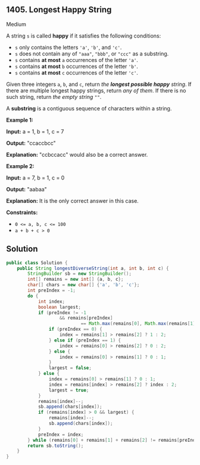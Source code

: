 ## 1405\. Longest Happy String

Medium

A string `s` is called **happy** if it satisfies the following conditions:

*   `s` only contains the letters `'a'`, `'b'`, and `'c'`.
*   `s` does not contain any of `"aaa"`, `"bbb"`, or `"ccc"` as a substring.
*   `s` contains **at most** `a` occurrences of the letter `'a'`.
*   `s` contains **at most** `b` occurrences of the letter `'b'`.
*   `s` contains **at most** `c` occurrences of the letter `'c'`.

Given three integers `a`, `b`, and `c`, return _the **longest possible happy** string_. If there are multiple longest happy strings, return _any of them_. If there is no such string, return _the empty string_ `""`.

A **substring** is a contiguous sequence of characters within a string.

**Example 1:**

**Input:** a = 1, b = 1, c = 7

**Output:** "ccaccbcc"

**Explanation:** "ccbccacc" would also be a correct answer.

**Example 2:**

**Input:** a = 7, b = 1, c = 0

**Output:** "aabaa"

**Explanation:** It is the only correct answer in this case.

**Constraints:**

*   `0 <= a, b, c <= 100`
*   `a + b + c > 0`

## Solution

```java
public class Solution {
    public String longestDiverseString(int a, int b, int c) {
        StringBuilder sb = new StringBuilder();
        int[] remains = new int[] {a, b, c};
        char[] chars = new char[] {'a', 'b', 'c'};
        int preIndex = -1;
        do {
            int index;
            boolean largest;
            if (preIndex != -1
                    && remains[preIndex]
                            == Math.max(remains[0], Math.max(remains[1], remains[2]))) {
                if (preIndex == 0) {
                    index = remains[1] > remains[2] ? 1 : 2;
                } else if (preIndex == 1) {
                    index = remains[0] > remains[2] ? 0 : 2;
                } else {
                    index = remains[0] > remains[1] ? 0 : 1;
                }
                largest = false;
            } else {
                index = remains[0] > remains[1] ? 0 : 1;
                index = remains[index] > remains[2] ? index : 2;
                largest = true;
            }
            remains[index]--;
            sb.append(chars[index]);
            if (remains[index] > 0 && largest) {
                remains[index]--;
                sb.append(chars[index]);
            }
            preIndex = index;
        } while (remains[0] + remains[1] + remains[2] != remains[preIndex]);
        return sb.toString();
    }
}
```